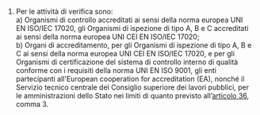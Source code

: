 1. Per le attività di verifica sono:<br>a) Organismi di controllo accreditati ai sensi della norma europea UNI EN ISO/IEC 17020, gli Organismi di ispezione di tipo A, B e C accreditati ai sensi della norma europea UNI CEI EN ISO/IEC 17020;<br>b) Organi di accreditamento, per gli Organismi di ispezione di tipo A, B e C ai sensi della norma europea UNI CEI EN ISO/IEC 17020, e per gli Organismi di certificazione del sistema di controllo interno di qualità conforme con i requisiti della norma UNI EN ISO 9001, gli enti partecipanti all'European cooperation for accreditation (EA), nonché il Servizio tecnico centrale del Consiglio superiore dei lavori pubblici, per le amministrazioni dello Stato nei limiti di quanto previsto all’[articolo 36](/allegato-1.7-articolo-36/2), comma 3.

